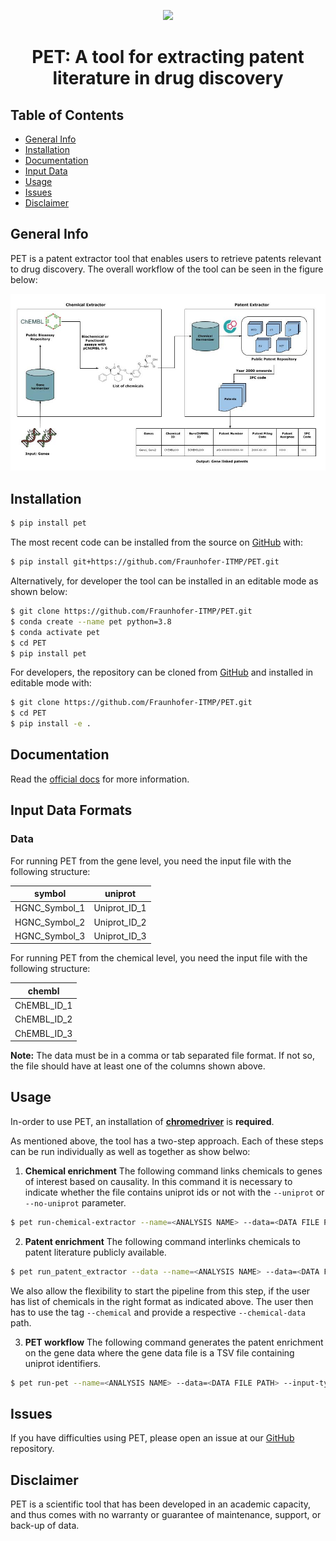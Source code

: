 <p align="center">
  <img src="../PET/docs/source/logoIME2.png">
</p>

<h1 align="center">
  PET: A tool for extracting patent literature in drug discovery
  <br/>

[comment]: <> (  <a href='https://travis-ci.com/github/hybrid-kg'>)

[comment]: <> (     <img src="https://travis-ci.com/hybrid-kg/clep.svg?branch=master" />)

[comment]: <> (  </a>)

[comment]: <> (  <a href='https://clep.readthedocs.io/en/latest/?badge=latest'>)

[comment]: <> (    <img src='https://readthedocs.org/projects/clep/badge/?version=latest' alt='Documentation Status' />)

[comment]: <> (  </a>)

[comment]: <> (  <a href="https://zenodo.org/badge/latestdoi/209278408">)

[comment]: <> (    <img src="https://zenodo.org/badge/209278408.svg" alt="DOI">)

[comment]: <> (  </a>)

[comment]: <> (  <a href="https://pypi.org/project/clep/">)

[comment]: <> (    <img src="https://img.shields.io/pypi/v/clep" alt="CLEP on PyPI">)

[comment]: <> (  </a>)

[comment]: <> (  <img src="https://img.shields.io/pypi/pyversions/clep" alt="CLEP Python versions">)

[comment]: <> (  <a href="https://github.com/Fraunhofer-ITMP/PET/blob/master/LICENSE">)

[comment]: <> (    <img src="https://img.shields.io/pypi/l/clep" alt="MIT">)

[comment]: <> (  </a>)
</h1>

## Table of Contents

* [General Info](#general-info)
* [Installation](#installation)
* [Documentation](#documentation)
* [Input Data](#input-data-formats)
* [Usage](#usage)
* [Issues](#issues)
* [Disclaimer](#disclaimer)

## General Info

PET is a patent extractor tool that enables users to retrieve patents relevant to drug discovery. The overall workflow of the tool can be seen in the figure below:

<p align="center">
  <img src="docs/source/framework.jpg">
</p>

## Installation

[comment]: <> (The code can be installed from [PyPI]&#40;https://pypi.org/project/clep/&#41; with:)

```bash
$ pip install pet
```

The most recent code can be installed from the source on [GitHub](https://github.com/Fraunhofer-ITMP/PET) with:

```bash
$ pip install git+https://github.com/Fraunhofer-ITMP/PET.git
```

Alternatively, for developer the tool can be installed in an editable mode as shown below:

```bash
$ git clone https://github.com/Fraunhofer-ITMP/PET.git
$ conda create --name pet python=3.8
$ conda activate pet
$ cd PET
$ pip install pet
```

For developers, the repository can be cloned from [GitHub](https://github.com/Fraunhofer-ITMP/PET) and installed in editable mode with:

```bash
$ git clone https://github.com/Fraunhofer-ITMP/PET.git
$ cd PET
$ pip install -e .
```

## Documentation

Read the [official docs](https://pet.readthedocs.io/en/latest/) for more information.

## Input Data Formats

### Data

For running PET from the gene level, you need the input file with the following structure:

| symbol | uniprot | 
| ------ | -------- | 
| HGNC_Symbol_1 | Uniprot_ID_1
| HGNC_Symbol_2 | Uniprot_ID_2
| HGNC_Symbol_3 | Uniprot_ID_3  

For running PET from the chemical level, you need the input file with the following structure:

| chembl |  
| ------ | 
| ChEMBL_ID_1 
| ChEMBL_ID_2
| ChEMBL_ID_3

**Note:** The data must be in a comma or tab separated file format. If not so, the file should have at least one of the columns shown above.


## Usage

In-order to use PET, an installation of [**chromedriver**](https://chromedriver.chromium.org/) is **required**.

As mentioned above, the tool has a two-step approach. Each of these steps can be run individually as well as together as show belwo:

1. **Chemical enrichment**
The following command links chemicals to genes of interest based on causality. In this command it is necessary to indicate whether the file contains uniprot ids or not with the `--uniprot` or `--no-uniprot` parameter.

```bash
$ pet run-chemical-extractor --name=<ANALYSIS NAME> --data=<DATA FILE PATH> --input-type=<DATA FILE SEPARATOR> --uniprot

```

2. **Patent enrichment**
The following command interlinks chemicals to patent literature publicly available. 

```bash
$ pet run_patent_extractor --data --name=<ANALYSIS NAME> --data=<DATA FILE PATH> --input-type=<DATA FILE SEPARATOR> --chromedriver-path=<PATH TO CHROMEDRIVER> --os=<OS NAME>
```

We also allow the flexibility to start the pipeline from this step, if the user has list of chemicals in the right format as indicated above. The user then has to use the tag `--chemical` and provide a respective `--chemical-data` path.

3. **PET workflow**
The following command generates the patent enrichment on the gene data where the gene data file is a TSV file containing uniprot identifiers.

```bash
$ pet run-pet --name=<ANALYSIS NAME> --data=<DATA FILE PATH> --input-type=<DATA FILE SEPARATOR> --chromedriver-path=<PATH TO CHROMEDRIVER> --os=<OS NAME>
```

## Issues

If you have difficulties using PET, please open an issue at our [GitHub](https://github.com/Fraunhofer-ITMP/PET) repository.

[comment]: <> (### Citation)

[comment]: <> (If you have found PET useful in your work, please consider citing:)

[comment]: <> ([**CLEP: A Hybrid Data- and Knowledge- Driven Framework for Generating Patient Representations**]&#40;https://doi.org/10.1093/bioinformatics/btab340)

[comment]: <> (&#41;.<br />)

[comment]: <> (Bharadhwaj, V. S., Ali, M., Birkenbihl, C., Mubeen, S., Lehmann, J., Hofmann-Apitius, M., Hoyt, C. T., & Domingo-Fernandez, D. &#40;2020&#41;.<br />)

[comment]: <> (*Bioinformatics*, btab340. )

[comment]: <> (### Graphics)

[comment]: <> (The CLEP logo and framework graphic was designed by Carina Steinborn.)

## Disclaimer

PET is a scientific tool that has been developed in an academic capacity, and thus comes with no warranty or guarantee of maintenance, support, or back-up of data.
